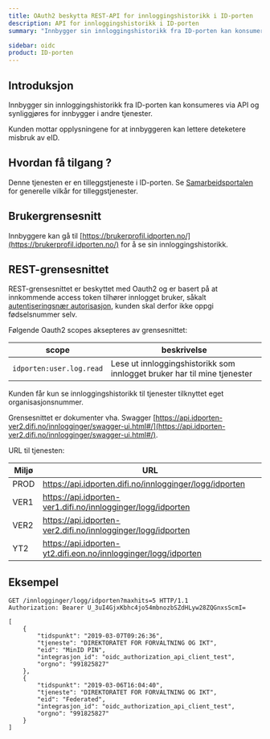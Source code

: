 ```yaml
---
title: OAuth2 beskytta REST-API for innloggingshistorikk i ID-porten
description: API for innloggingshistorikk i ID-porten
summary: "Innbygger sin innloggingshistorikk fra ID-porten kan konsumeres via API og synliggjøres for innbygger i andre tjenester. Dette gir innbygger innsyn i bruk av egne data fraDigitaliseringsdirektoratets  løsninger"

sidebar: oidc
product: ID-porten
---
```


## Introduksjon

Innbygger sin innloggingshistorikk fra ID-porten kan konsumeres via API og synliggjøres for innbygger i andre tjenester.

Kunden mottar opplysningene for at innbyggeren kan lettere deteketere misbruk av eID.

## Hvordan få tilgang ?

Denne tjenesten er en tilleggstjeneste i ID-porten. Se [Samarbeidsportalen](https://samarbeid.digdir.no) for generelle vilkår for tilleggstjenester.

## Brukergrensesnitt

Innbyggere kan gå til [https://brukerprofil.idporten.no/](https://brukerprofil.idporten.no/) for å se sin innloggingshistorikk.

## REST-grensesnittet

REST-grensesnittet er beskyttet med Oauth2 og er basert på at innkommende access token tilhører innlogget bruker,  såkalt  [autentiseringsnær autorisasjon](https://difi.github.io/idporten-oidc-dokumentasjon/oidc_auth_oauth2.html), kunden skal derfor ikke oppgi fødselsnummer selv.

Følgende Oauth2 scopes aksepteres av grensesnittet:

| scope | beskrivelse |
| - | - |   
| `idporten:user.log.read`  |  Lese ut innloggingshistorikk  som innlogget bruker har til mine tjenester  |


Kunden får kun se innloggingshistorikk til tjenester tilknyttet eget organisasjonsnummer.

Grensesnittet er dokumenter vha. Swagger [https://api.idporten-ver2.difi.no/innlogginger/swagger-ui.html#/](https://api.idporten-ver2.difi.no/innlogginger/swagger-ui.html#/).

URL til tjenesten:

| Miljø | URL |
|-|-|
|PROD  | https://api.idporten.difi.no/innlogginger/logg/idporten  |
|VER1  | https://api.idporten-ver1.difi.no/innlogginger/logg/idporten |
|VER2  | https://api.idporten-ver2.difi.no/innlogginger/logg/idporten  |
|YT2   | https://api.idporten-yt2.difi.eon.no/innlogginger/logg/idporten |

## Eksempel

```
GET /innlogginger/logg/idporten?maxhits=5 HTTP/1.1
Authorization: Bearer U_3uI4GjxKbhc4jo54mbnozbSZdHLyw28ZQGnxsScmI=

[
    {
        "tidspunkt": "2019-03-07T09:26:36",
        "tjeneste": "DIREKTORATET FOR FORVALTNING OG IKT",
        "eid": "MinID PIN",
        "integrasjon_id": "oidc_authorization_api_client_test",
        "orgno": "991825827"
    },
    {
        "tidspunkt": "2019-03-06T16:04:40",
        "tjeneste": "DIREKTORATET FOR FORVALTNING OG IKT",
        "eid": "Federated",
        "integrasjon_id": "oidc_authorization_api_client_test",
        "orgno": "991825827"
    }
]

```


